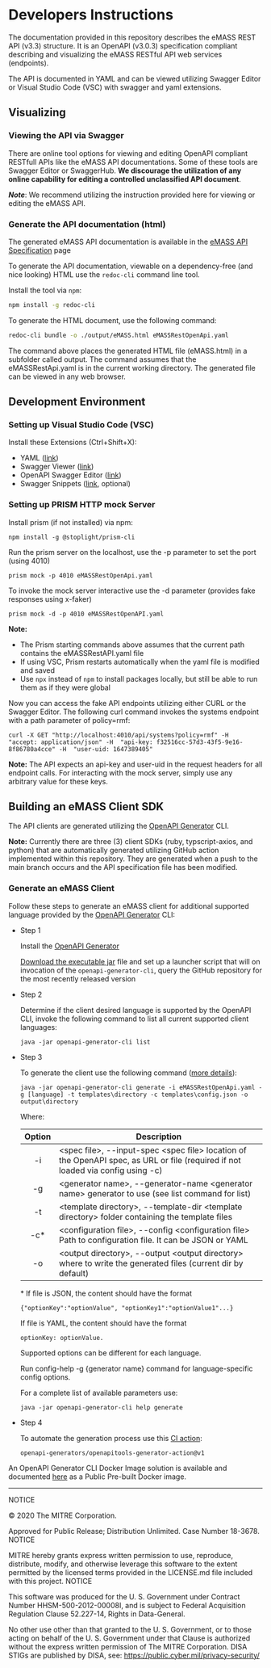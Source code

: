 # Developers Instructions

The documentation provided in this repository describes the eMASS REST API (v3.3) structure. It is an OpenAPI (v3.0.3) specification compliant describing and visualizing the eMASS RESTful API web services (endpoints).

The API is documented in YAML and can be viewed utilizing Swagger Editor or Visual Studio Code (VSC) with swagger and yaml extensions.

## Visualizing 
### Viewing the API via Swagger

There are online tool options for viewing and editing OpenAPI compliant RESTfull APIs like the eMASS API documentations. Some of these tools are Swagger Editor or SwaggerHub. <strong>We discourage the utilization of any online capability for editing a controlled unclassified API document</strong>.

***Note***: We recommend utilizing the instruction provided here for viewing or editing the eMASS API.

### Generate the API documentation (html)
The generated eMASS API documentation is available in the [eMASS API Specification](https://mitre.github.io/emass_client/docs/redoc/) page

To generate the API documentation, viewable on a dependency-free (and nice looking) HTML use the `redoc-cli` command line tool.


Install the tool via `npm`:
```bash
npm install -g redoc-cli
```
To generate the HTML document, use the following command:
```bash
redoc-cli bundle -o ./output/eMASS.html eMASSRestOpenApi.yaml
```

The command above places the generated HTML file (eMASS.html) in a subfolder called output. The command assumes that the eMASSRestApi.yaml is in the current working directory. The generated file can be viewed in any web browser.

## Development Environment
### Setting up Visual Studio Code (VSC)
Install these Extensions (Ctrl+Shift+X):
* YAML ([link](https://marketplace.visualstudio.com/items?itemName=redhat.vscode-yaml))
* Swagger Viewer ([link](https://marketplace.visualstudio.com/items?itemName=Arjun.swagger-viewer))
* OpenAPI Swagger Editor ([link](https://marketplace.visualstudio.com/items?itemName=42Crunch.vscode-openapi))
* Swagger Snippets ([link](https://marketplace.visualstudio.com/items?itemName=adisreyaj.swagger-snippets), optional)

### Setting up PRISM HTTP mock Server
Install prism (if not installed) via npm:
``` npm
npm install -g @stoplight/prism-cli
```

Run the prism server on the localhost, use the -p parameter to set the port (using 4010)
``` node
prism mock -p 4010 eMASSRestOpenApi.yaml
```

To invoke the mock server interactive use the -d parameter (provides fake responses using x-faker)
``` node
prism mock -d -p 4010 eMASSRestOpenAPI.yaml
```
**Note:**
* The Prism starting commands above assumes that the current path contains the eMASSRestAPI.yaml file
* If using VSC, Prism restarts automatically when the yaml file is modified and saved
* Use `npx` instead of `npm` to install packages locally, but still be able to run them as if they were global

Now you can access the fake API endpoints utilizing either CURL or the Swagger Editor. The following curl command invokes the systems endpoint with a path parameter of policy=rmf:
``` node
curl -X GET "http://localhost:4010/api/systems?policy=rmf" -H  "accept: application/json" -H  "api-key: f32516cc-57d3-43f5-9e16-8f86780a4cce" -H  "user-uid: 1647389405"
```
**Note:** The API expects an api-key and user-uid in the request headers for all endpoint calls. For interacting with the mock server, simply use any arbitrary value for these keys.

## Building an eMASS Client SDK
The API clients are generated utilizing the [OpenAPI Generator](https://github.com/OpenAPITools/openapi-generator) CLI.

**Note:** Currently there are three (3) client SDKs (ruby, typscript-axios, and python) that are automatically generated utilizing GitHub action implemented within this repository. They are generated when a push to the main branch occurs and the API specification file has been modified.

### Generate an eMASS Client
Follow these steps to generate an eMASS client for additional supported language provided by the [OpenAPI Generator](https://github.com/OpenAPITools/openapi-generator) CLI:
- Step 1
  
  Install the [OpenAPI Generator](https://github.com/OpenAPITools/openapi-generator#1---installation) 

  [Download the executable jar](https://github.com/OpenAPITools/openapi-generator#13---download-jar) file and set up a launcher script that will on invocation of the ```openapi-generator-cli```, query the GitHub repository for the most recently released version

- Step 2
  
  Determine if the client desired language is supported by the OpenAPI CLI, invoke the following command to list all current supported client languages:

  ```script
  java -jar openapi-generator-cli list
  ```
- Step 3
  
  To generate the client use the following command ([more details](https://github.com/OpenAPITools/openapi-generator#3---usage)):
  ```script
  java -jar openapi-generator-cli generate -i eMASSRestOpenApi.yaml -g [language] -t templates\directory -c templates\config.json -o output\directory
  ```
  Where:
  
  | Option | Description                                                  |
  | :----: | ------------------------------------------------------------ |
  |   -i   | \<spec file\>, --input-spec \<spec file> location of the OpenAPI spec, as URL or file (required if not loaded via config using -c) |
  |   -g   | \<generator name>, --generator-name \<generator name> generator to use (see list command for list) |
  |   -t   | \<template directory>, --template-dir \<template directory> folder containing the template files |
  |  -c*   | \<configuration file>, --config \<configuration file> Path to configuration file. It can be JSON or YAML |
  |   -o   | \<output directory>, --output \<output directory> where to write the generated files (current dir by default) |
  
  
  \* If file is JSON, the content should have the format
  
      {"optionKey":"optionValue", "optionKey1":"optionValue1"...}
  
    If file is YAML, the content should have the format
  
      optionKey: optionValue. 
  
    Supported options can be different for each language. 
  
    Run config-help -g {generator name} command for language-specific config options.  
  
    For a complete list of available parameters use:
    ```script
    java -jar openapi-generator-cli help generate
    ```
  
- Step 4
  
  To automate the generation process use this [CI action](https://github.com/openapi-generators/openapitools-generator-action):
  ```
  openapi-generators/openapitools-generator-action@v1
  ```

An OpenAPI Generator CLI Docker Image solution is available and documented [here](https://github.com/OpenAPITools/openapi-generator#16---docker) as a Public Pre-built Docker image.

---

NOTICE

© 2020 The MITRE Corporation.

Approved for Public Release; Distribution Unlimited. Case Number 18-3678.
NOTICE

MITRE hereby grants express written permission to use, reproduce, distribute, modify, and otherwise leverage this software to the extent permitted by the licensed terms provided in the LICENSE.md file included with this project.
NOTICE

This software was produced for the U. S. Government under Contract Number HHSM-500-2012-00008I, and is subject to Federal Acquisition Regulation Clause 52.227-14, Rights in Data-General.

No other use other than that granted to the U. S. Government, or to those acting on behalf of the U. S. Government under that Clause is authorized without the express written permission of The MITRE Corporation. DISA STIGs are published by DISA, see: https://public.cyber.mil/privacy-security/
